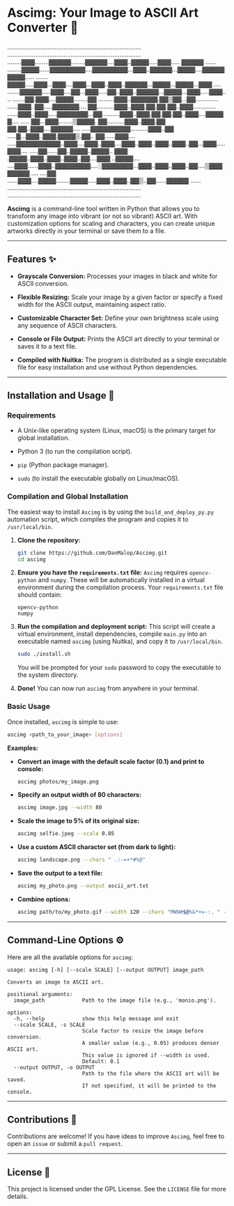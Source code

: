 
# Ascimg: Your Image to ASCII Art Converter 🎨

............................................................................
............................................................................
........▓▓▓........▓▓▓▓▓........▓▓▓▓▓....▓▓▓..▓▓▓▓.....▓▓▓..... ▓▓▓▓▓ ......
........▓▓▓▓......▓▓▓▓▓▓▓▓....▓▓▓▓▓▓▓▓...▓▓▓..▓▓▓▓▓...▓▓▓▓....▓▓▓▓▓▓▓▓▓.....
....... ▓▓▓▓.....▓▓▓...▓▓▓....▓▓▓...▓▓▓..▓▓▓..▓▓▓▓▓...▓▓▓▓...▓▓▓▓...▓▓▓ ....
.......▓▓▓▓▓.....▓▓▓....▓▓...▓▓▓.....▓▓..▓▓▓..▓▓▓▓▓...▓▓▓▓...▓▓▓.....▓▓▓....
.......▓▓.▓▓▓....▓▓▓▓........▓▓ .........▓▓▓..▓▓▓▓▓▓.▓▓▒▓▓...▓▓.............
......▓▓▓. ▓▓.....▓▓▓▓▓▓.... ▓▓..........▓▓▓..▓▓▓.▓▓.▓▓.▓▓..▓▓▓.............
......▓▓▓..▓▓▓.....▓▓▓▓▓▓▓...▓▓..........▓▓▓..▓▓▓.▓▓.▓▓.▓▓..▓▓▓....▓▓▓▓▓....
..... ▓▓...▓▓▓........▒▓▓▓▓. ▓▓..........▓▓▓..▓▓▓.▓▓ ▓▓.▓▓..▓▓▓....▓▓▓▓▓....
.....▓▓▓▓▓▓▓▓▓..........▓▓▓..▓▓ .....▓...▓▓▓..▓▓▓.▓▓▓▓▒.▓▓.. ▓▓......▓▓▓....
.....▓▓▓▓▓▓▓▓▓▓..▓▓▓....▓▓▓..▓▓▓....▓▓▓..▓▓▓..▓▓▓..▓▓▓..▓▓...▓▓▓.....▓▓▓....
.....▓▓......▓▓..▓▓▓▓..▓▓▓▓.. ▓▓▓ .▓▓▓▓..▓▓▓..▓▓▓..▓▓▓..▓▓....▓▓▓ ..▓▓▓▓....
....▓▓▓......▓▓▓..▓▓▓▓▓▓▓▓....░▓▓▓▓▓▓▓...▓▓▓..▓▓▓..▓▓▓..▓▓....▒▓▓▓▓▓▓▓▓ ....
....▓▓ ......▓▓▓....▓▓▓▓........▓▓▓▓.....▓▓▓..▓▓▓..▓▓▒..▓▓......▓▓▓▓▓ ......
............................................................................
............................................................................

**Ascimg** is a command-line tool written in Python that allows you to transform any image into vibrant (or not so vibrant) ASCII art. With customization options for scaling and characters, you can create unique artworks directly in your terminal or save them to a file.

---

## Features ✨

* **Grayscale Conversion:** Processes your images in black and white for ASCII conversion.

* **Flexible Resizing:** Scale your image by a given factor or specify a fixed width for the ASCII output, maintaining aspect ratio.

* **Customizable Character Set:** Define your own brightness scale using any sequence of ASCII characters.

* **Console or File Output:** Prints the ASCII art directly to your terminal or saves it to a text file.

* **Compiled with Nuitka:** The program is distributed as a single executable file for easy installation and use without Python dependencies.

---

## Installation and Usage 🚀

### Requirements

* A Unix-like operating system (Linux, macOS) is the primary target for global installation.

* Python 3 (to run the compilation script).

* `pip` (Python package manager).

* `sudo` (to install the executable globally on Linux/macOS).

### Compilation and Global Installation

The easiest way to install `Ascimg` is by using the `build_and_deploy_py.py` automation script, which compiles the program and copies it to `/usr/local/bin`.

1. **Clone the repository:**

    ```bash
    git clone https://github.com/DanMalop/Ascimg.git
    cd ascimg
    ```

2. **Ensure you have the `requirements.txt` file:**
    `Ascimg` requires `opencv-python` and `numpy`. These will be automatically installed in a virtual environment during the compilation process. Your `requirements.txt` file should contain:

    ```
    opencv-python
    numpy
    ```

3. **Run the compilation and deployment script:**
    This script will create a virtual environment, install dependencies, compile `main.py` into an executable named `ascimg` (using Nuitka), and copy it to `/usr/local/bin`.

    ```bash
    sudo ./install.sh
    ```

    You will be prompted for your `sudo` password to copy the executable to the system directory.

4. **Done!**
    You can now run `ascimg` from anywhere in your terminal.

### Basic Usage

Once installed, `ascimg` is simple to use:

```bash
ascimg <path_to_your_image> [options]
```

**Examples:**

* **Convert an image with the default scale factor (0.1) and print to console:**

    ```bash
    ascimg photos/my_image.png
    ```

* **Specify an output width of 80 characters:**

    ```bash
    ascimg image.jpg --width 80
    ```

* **Scale the image to 5% of its original size:**

    ```bash
    ascimg selfie.jpeg --scale 0.05
    ```

* **Use a custom ASCII character set (from dark to light):**

    ```bash
    ascimg landscape.png --chars " .:-=+*#%@"
    ```

* **Save the output to a text file:**

    ```bash
    ascimg my_photo.png --output ascii_art.txt
    ```

* **Combine options:**

    ```bash
    ascimg path/to/my_photo.gif --width 120 --chars "MWN#$@%&*+=-:. " -o output.txt
    ```

---

## Command-Line Options ⚙️

Here are all the available options for `ascimg`:

```
usage: ascimg [-h] [--scale SCALE] [--output OUTPUT] image_path

Converts an image to ASCII art.

positional arguments:
  image_path            Path to the image file (e.g., 'monio.png').

options:
  -h, --help            show this help message and exit
  --scale SCALE, -s SCALE
                        Scale factor to resize the image before conversion.
                        A smaller value (e.g., 0.05) produces denser ASCII art.
                        This value is ignored if --width is used.
                        Default: 0.1
  --output OUTPUT, -o OUTPUT
                        Path to the file where the ASCII art will be saved.
                        If not specified, it will be printed to the console.
```

---

## Contributions 🤝

Contributions are welcome! If you have ideas to improve `Ascimg`, feel free to open an `issue` or submit a `pull request`.

---

## License 📄

This project is licensed under the GPL License. See the `LICENSE` file for more details.
